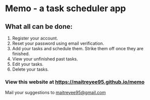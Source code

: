# Memo - a task scheduler app

## What all can be done:

1. Register your account.
2. Reset your password using email verification.
3. Add your tasks and schedule them. Strike them off once they are finished.
4. View your unfinished past tasks.
5. Edit your tasks.
6. Delete your tasks.

### View this website at https://maitreyee95.github.io/memo

Mail your suggestions to maitreyee95@gmail.com
